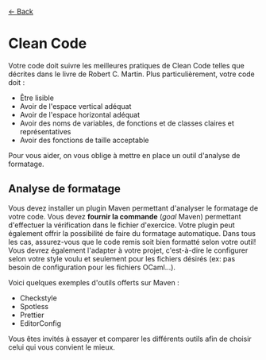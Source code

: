 [← Back](../README.md)

# Clean Code

Votre code doit suivre les meilleures pratiques de Clean Code telles que décrites dans le livre de Robert C. Martin. Plus particulièrement, votre code doit :

- Être lisible
- Avoir de l'espace vertical adéquat
- Avoir de l'espace horizontal adéquat
- Avoir des noms de variables, de fonctions et de classes claires et représentatives
- Avoir des fonctions de taille acceptable

Pour vous aider, on vous oblige à mettre en place un outil d'analyse de formatage.

## Analyse de formatage

Vous devez installer un plugin Maven permettant d'analyser le formatage de votre code. Vous devez **fournir la commande** (_goal_ Maven) permettant d'effectuer la vérification dans le fichier d'exercice. Votre plugin peut également offrir la possibilité de faire du formatage automatique. Dans tous les cas, assurez-vous que le code remis soit bien formatté selon votre outil! Vous devrez également l'adapter à votre projet, c'est-à-dire le configurer selon votre style voulu et seulement pour les fichiers désirés (ex: pas besoin de configuration pour les fichiers OCaml...).

Voici quelques exemples d'outils offerts sur Maven :

- Checkstyle
- Spotless
- Prettier
- EditorConfig

Vous êtes invités à essayer et comparer les différents outils afin de choisir celui qui vous convient le mieux.
